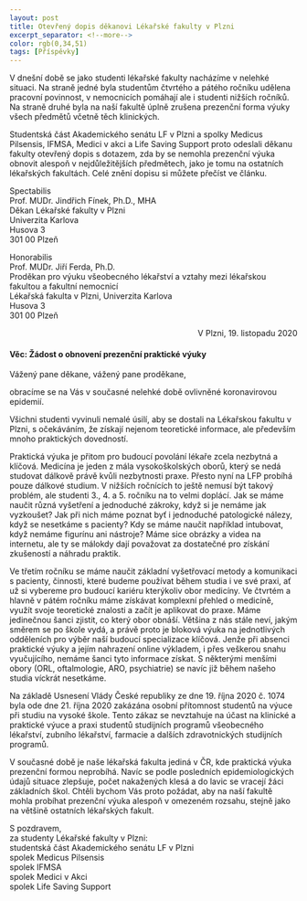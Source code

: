 ```yaml
---
layout: post
title: Otevřený dopis děkanovi Lékařské fakulty v Plzni
excerpt_separator: <!--more-->
color: rgb(0,34,51)
tags: [Příspěvky]
---
```

<p>V dnešní době se jako studenti lékařské fakulty nacházíme v nelehké situaci. Na straně jedné
byla studentům čtvrtého a pátého ročníku udělena pracovní povinnost, v nemocnicích pomáhají ale i studenti
nižších ročníků. Na straně druhé byla na naší fakultě úplně zrušena prezenční forma výuky všech předmětů včetně těch klinických.</p>
<p>Studentská část Akademického senátu LF v Plzni a spolky Medicus Pilsensis, IFMSA, Medici v akci a Life Saving Support proto odeslali děkanu fakulty
otevřený dopis s dotazem, zda by se nemohla prezenční výuka obnovit alespoň v nejdůležitějších předmětech,
jako je tomu na ostatních lékařských fakultách. Celé znění dopisu si můžete přečíst ve článku.</p>
<!--more-->
<p>
Spectabilis<br>
Prof. MUDr. Jindřich Fínek, Ph.D., MHA<br>
Děkan Lékařské fakulty v Plzni<br>
Univerzita Karlova<br>
Husova 3<br>
301 00 Plzeň<br></p>
<p>
Honorabilis<br>
Prof. MUDr. Jiří Ferda, Ph.D.<br>
Proděkan pro výuku všeobecného lékařství a vztahy mezi lékařskou fakultou a fakultní nemocnicí<br>
Lékařská fakulta v Plzni, Univerzita Karlova<br>
Husova 3<br>
301 00 Plzeň<br>
</p>
<p style="text-align: right">V Plzni, 19. listopadu 2020</p>
<h4>Věc: Žádost o obnovení prezenční praktické výuky</h4>
Vážený pane děkane, vážený pane proděkane,

obracíme se na Vás v současné nelehké době ovlivněné koronavirovou epidemií.

Všichni studenti vyvinuli nemalé úsilí, aby se dostali na Lékařskou fakultu v Plzni, s očekáváním, že získají nejenom teoretické informace, ale především mnoho praktických dovedností.

Praktická výuka je přitom pro budoucí povolání lékaře zcela nezbytná a klíčová. Medicína je jeden z mála vysokoškolských oborů, který se nedá studovat dálkově právě kvůli nezbytnosti praxe. Přesto nyní na LFP probíhá pouze dálkové studium. V nižších ročnících to ještě nemusí být takový problém, ale studenti 3., 4. a 5. ročníku na to velmi doplácí.
Jak se máme naučit různá vyšetření a jednoduché zákroky, když si je nemáme jak vyzkoušet? Jak při nich máme poznat byť i jednoduché patologické nálezy, když se nesetkáme s pacienty? Kdy se máme naučit například intubovat, když nemáme figurínu ani nástroje? Máme sice obrázky a videa na internetu, ale ty se málokdy dají považovat za dostatečné pro získání zkušeností a náhradu praktik.

Ve třetím ročníku se máme naučit základní vyšetřovací metody a komunikaci s pacienty, činnosti, které budeme používat během studia i ve své praxi, ať už si vybereme pro budoucí kariéru kterýkoliv obor medicíny. Ve čtvrtém a hlavně v pátém ročníku máme získávat komplexní přehled o medicíně, využít svoje teoretické znalosti a začít je aplikovat do praxe. Máme jedinečnou šanci zjistit, co který obor obnáší. Většina z nás stále neví, jakým směrem se po škole vydá, a právě proto je bloková výuka na jednotlivých odděleních pro výběr naší budoucí specializace klíčová. Jenže při absenci praktické výuky a jejím nahrazení online výkladem, i přes veškerou snahu vyučujícího, nemáme šanci tyto informace získat. S některými menšími obory (ORL, oftalmologie, ARO, psychiatrie) se navíc již během našeho studia víckrát nesetkáme. 

Na základě Usnesení Vlády České republiky ze dne 19. října 2020 č. 1074 byla ode dne 21. října 2020 zakázána osobní přítomnost studentů na výuce při studiu na vysoké škole. Tento zákaz se nevztahuje na účast na klinické a praktické výuce a praxi studentů studijních programů všeobecného lékařství, zubního lékařství, farmacie a dalších zdravotnických studijních programů. 

V současné době je naše lékařská fakulta jediná v ČR, kde praktická výuka prezenční formou neprobíhá. Navíc se podle posledních epidemiologických údajů situace zlepšuje, počet nakažených klesá a do lavic se vracejí žáci základních škol. Chtěli bychom Vás proto požádat, aby na naší fakultě mohla probíhat prezenční výuka alespoň v omezeném rozsahu, stejně jako na většině ostatních lékařských fakult. 

S pozdravem,<br>
za studenty Lékařské fakulty v Plzni:<br>
studentská část Akademického senátu LF v Plzni<br>
spolek Medicus Pilsensis<br>
spolek IFMSA<br>
spolek Medici v Akci<br>
spolek Life Saving Support<br>



